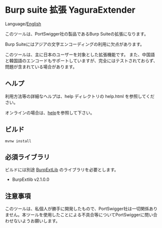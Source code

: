 Burp suite 拡張 YaguraExtender
=============

Language/[English](Readme.md)

このツールは、PortSwigger社の製品であるBurp Suiteの拡張になります。

Burp Suiteにはアジアの文字エンコーディングの利用に欠点があります。

このツールは、主に日本のユーザーを対象とした拡張機能です。
また、中国語と韓国語のエンコードもサポートしていますが、完全にはテストされておらず、問題が含まれている場合があります。

## ヘルプ
利用方法等の詳細なヘルプは、help ディレクトリの help.html を参照してください。

オンラインの場合は、[help](/src/main/help/help-ja.adoc)を参照して下さい。

## ビルド

```
mvnw install
```

## 必須ライブラリ
ビルドには別途 [BurpExtLib](https://github.com/raise-isayan/BurpExtLib) のライブラリを必要とします。
* BurpExtlib v2.1.0.0

## 注意事項
このツールは、私個人が勝手に開発したもので、PortSwigger社は一切関係ありません。本ツールを使用したことによる不具合等についてPortSwiggerに問い合わせないようお願いします。

